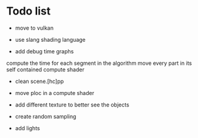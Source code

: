 # Todo list

- move to vulkan
- use slang shading language

- add debug time graphs

compute the time for each segment in the algorithm
move every part in its self contained compute shader

- clean scene.[hc]pp
- move ploc in a compute shader

- add different texture to better see the objects

- create random sampling
- add lights